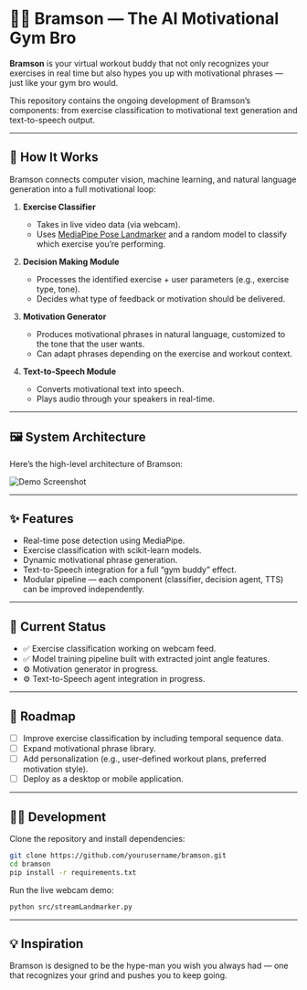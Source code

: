 # 🏋️‍♂️ Bramson — The AI Motivational Gym Bro  

**Bramson** is your virtual workout buddy that not only recognizes your exercises in real time but also hypes you up with motivational phrases — just like your gym bro would.  

This repository contains the ongoing development of Bramson’s components: from exercise classification to motivational text generation and text-to-speech output.  

---

## 🔎 How It Works  

Bramson connects computer vision, machine learning, and natural language generation into a full motivational loop:  

1. **Exercise Classifier**  
   - Takes in live video data (via webcam).  
   - Uses [MediaPipe Pose Landmarker](https://ai.google.dev/edge/mediapipe/solutions/vision/pose_landmarker) and a random model to classify which exercise you’re performing.  

2. **Decision Making Module**  
   - Processes the identified exercise + user parameters (e.g., exercise type, tone).  
   - Decides what type of feedback or motivation should be delivered.  

3. **Motivation Generator**  
   - Produces motivational phrases in natural language, customized to the tone that the user wants.  
   - Can adapt phrases depending on the exercise and workout context.

4. **Text-to-Speech Module**  
   - Converts motivational text into speech.  
   - Plays audio through your speakers in real-time.  

---

## 🖼️ System Architecture  

Here’s the high-level architecture of Bramson:  

<picture>
  <!-- Dark mode image -->
  <source media="(prefers-color-scheme: dark)" srcset="./assets/dark-data-flow-image.png">
  <!-- Light mode image -->
  <source media="(prefers-color-scheme: light)" srcset="./assets/light-data-flow-image.png">
  <!-- Fallback image (if neither matches) -->
  <img alt="Demo Screenshot" src="dark-data-flow-image.png">
</picture>

---

## ✨ Features  

- Real-time pose detection using MediaPipe.  
- Exercise classification with scikit-learn models.  
- Dynamic motivational phrase generation.  
- Text-to-Speech integration for a full “gym buddy” effect.  
- Modular pipeline — each component (classifier, decision agent, TTS) can be improved independently.  

---

## 🚀 Current Status  

- ✅ Exercise classification working on webcam feed.  
- ✅ Model training pipeline built with extracted joint angle features.  
- ⚙️ Motivation generator in progress.  
- ⚙️ Text-to-Speech agent integration in progress.  

---

## 📌 Roadmap  

- [ ] Improve exercise classification by including temporal sequence data.  
- [ ] Expand motivational phrase library.  
- [ ] Add personalization (e.g., user-defined workout plans, preferred motivation style).  
- [ ] Deploy as a desktop or mobile application.  

---

## 🧑‍💻 Development  

Clone the repository and install dependencies:  

```bash
git clone https://github.com/yourusername/bramson.git
cd bramson
pip install -r requirements.txt
```

Run the live webcam demo:  

```bash
python src/streamLandmarker.py
```

---

## 💡 Inspiration  

Bramson is designed to be the hype-man you wish you always had — one that recognizes your grind and pushes you to keep going.  
